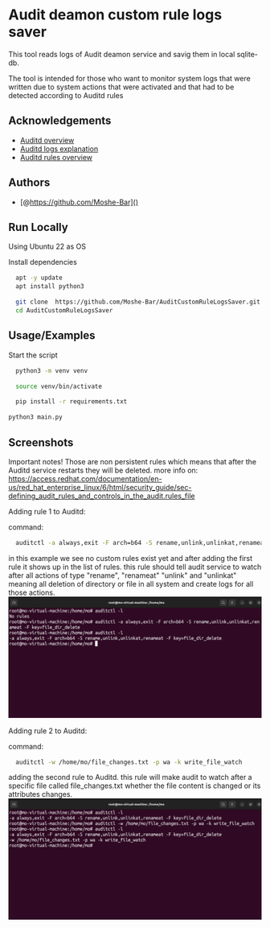 # Audit deamon custom rule logs saver
This tool reads logs of Audit deamon service and savig them in local sqlite-db.


The tool is intended for those who want to monitor system logs that were written due to system actions that were activated and that had to be detected according to Auditd rules


## Acknowledgements
 - [Auditd overview](https://access.redhat.com/documentation/en-us/red_hat_enterprise_linux/7/html/security_guide/chap-system_auditing)
 - [Auditd logs explanation](https://access.redhat.com/documentation/en-us/red_hat_enterprise_linux/7/html/security_guide/sec-understanding_audit_log_files)
 - [Auditd rules overview](https://access.redhat.com/documentation/en-us/red_hat_enterprise_linux/7/html/security_guide/sec-defining_audit_rules_and_controls)



## Authors


- [@https://github.com/Moshe-Bar]()



## Run Locally

Using Ubuntu 22 as OS

Install dependencies

```bash
  apt -y update
  apt install python3
```
```bash
  git clone  https://github.com/Moshe-Bar/AuditCustomRuleLogsSaver.git
  cd AuditCustomRuleLogsSaver
```

## Usage/Examples

Start the script


```bash
  python3 -m venv venv
```
```bash
  source venv/bin/activate
```
```bash
  pip install -r requirements.txt  
```
```bash
python3 main.py
```


## Screenshots

Important notes!
Those are non persistent rules which means that after the Auditd service restarts they will be deleted.
more info on: https://access.redhat.com/documentation/en-us/red_hat_enterprise_linux/6/html/security_guide/sec-defining_audit_rules_and_controls_in_the_audit.rules_file

Adding rule 1 to Auditd:

command: 
```bash
  auditctl -a always,exit -F arch=b64 -S rename,unlink,unlinkat,renameat -F key=file_dir_delete 
```

in this example we see no custom rules exist yet and after adding the first rule it shows up in the list of rules.
this rule should tell audit service to watch after all actions of type "rename", "renameat" "unlink" and "unlinkat" meaning all deletion of directory or file in all system and create logs for all those actions.
![Adding rule 1 to Auditd](https://github.com/Moshe-Bar/AuditCustomRuleLogsSaver/blob/develop/screenshots/adding%20rule%201.png)


Adding rule 2 to Auditd: 

command:
```bash
  auditctl -w /home/mo/file_changes.txt -p wa -k write_file_watch
```
 
adding the second rule to Auditd.
this rule will make audit to watch after a specific file called file_changes.txt whether the file content is changed or its attributes changes. 
![Adding rule 1 to Auditd](https://github.com/Moshe-Bar/AuditCustomRuleLogsSaver/blob/develop/screenshots/adding%20rule%202.png)